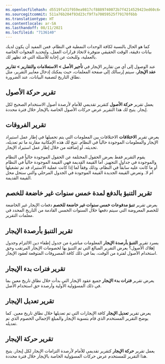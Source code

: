 ```yaml
---
ms.openlocfilehash: d5519fa31f959ea9817cf8889740072b7f4214529423ed60c6e10bb6f58777d0
ms.sourcegitcommit: 511a76b204f93d23cf9f7a70059525f79170f6bb
ms.translationtype: HT
ms.contentlocale: ar-SA
ms.lasthandoff: 08/11/2021
ms.locfileid: "7136140"
---
```

كما هو الحال بالنسبة لكافة الوحدات النمطية في النظام، فمن المفيد أن يكون لديك بيانات دقيقة، الوقت الحقيقي متوفرة لاتخاذ قرارات العمل، ولتحديد الفجوات الخاصة بالعملية، وللبحث عن إجابة للأسئلة التي قد تظهر لك. 

عند الوصول إلى أي من تقارير الإيجار في **تأجير الأصل > الاستعلامات والتقارير > تقارير عقد الإيجار**، سيتم إرسالك إلى صفحة المعلمات، حيث يمكنك إدخال معايير التقرير، مثل نطاق التاريخ لتصفية البيانات، عند الضرورة.

## <a name="asset-movement-report"></a>تقرير حركة الأصول
يعمل تقرير **حركة الأصول** كتقرير تقديمي للأمام لأرصدة أصول الاستخدام الصحيح لكل إيجار. يتيح لك هذا التقرير عرض حركات الأصول الخاصة بالإيجار خلال فترة محددة. 

## <a name="differences-report"></a>تقرير الفروقات
يعرض تقرير **الاختلافات** الاختلافات بين المعلومات التي يتم تحميلها في إطار عمل استيراد الإيجار والمعلومات الموجودة حالياً في النظام. تتيح لك هذه الإمكانية مقارنة ما تم تعديله، تحديثه، أو إضافته من خلال إطار عمل استيراد الإيجار.

يقوم التقرير فقط بعرض الحقول المختلفة عن الحقول الموجودة حالياً في النظام والموجودة في جداول التجهيز. أما القيمة القديمة فهي القيمة الموجودة حالياً في النظام أو ما كانت عليه سابقاً في النظام، وذلك وفقاً لما إذا كانت عملية الاستيراد قد تم تشغيلها أم لا. وتعرض القيمة الجديدة القيمة الموجودة في الجدول المرحلي والتي ستحل محل القيمة القديمة.

## <a name="five-years-undiscounted-payment-forecast-report"></a>تقرير التنبؤ بالدفع لمدة خمس سنوات غير خاضعة للخصم
يعرض تقرير **تنبؤ مدفوعات خمس سنوات غير خاضعة للخصم** دفعات الإيجار غير الخاضعة للخصم المعروضة التي سيتم دفعها خلال السنوات الخمس القادمة من التاريخ المحدد في معلمات التقرير. 

## <a name="lease-balances-forecast-report"></a>تقرير التنبؤ بأرصدة الإيجار
يسرد تقرير **التنبؤ بأرصدة الإيجار** المعلومات مباشرة من جدول إطفاء دين الالتزام وجدول إهلاك الأصول؟ يعرض التقرير المبالغ التي تم التنبؤ بها لخصومات الإيجار المرتقب وحق استخدام الأصول لفترة من الوقت، بما في ذلك كافة المصروفات المتوقعة لعقود الإيجار. 

## <a name="lease-commencements-report"></a>تقرير فترات بدء الإيجار
يعرض تقرير **فترات بدء الإيجار** جميع عقود الإيجار التي بدأت خلال نطاق تاريخ معين بما في ذلك المسؤولية الأولية وأرصدة حق استخدام الأصل.

## <a name="lease-modification-report"></a>تقرير تعديل الإيجار
يعرض تقرير **تعديل الإيجار** كافة الإيجارات التي تم تعديلها خلال نطاق تاريخ معين. كما يوضح التقرير المستخدم الذي قام بتسوية الإيجار والمبلغ الإجمالي الخصوم الذي تم تعديله.

## <a name="lease-movement-report"></a>تقرير حركة الإيجار
يعمل تقرير **حركة الإيجار** كتقرير تقديمي للأمام لأرصدة التزامات الإيجار لكل إيجار. يتيح هذا التقرير للمستخدم عرض حركات المسؤولية الخاصة بالإيجار خلال فترة محددة.



